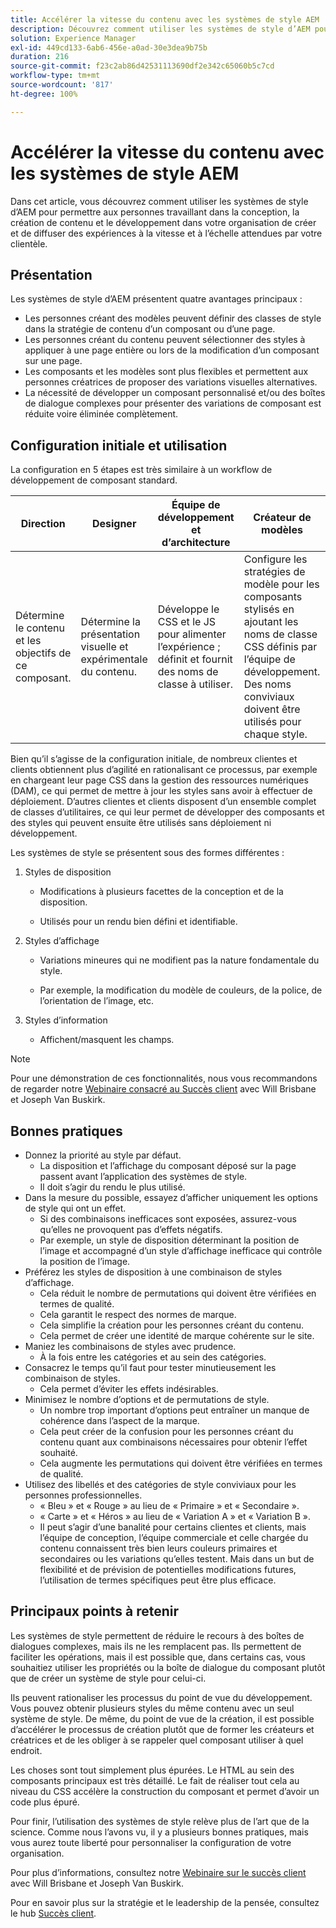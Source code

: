 ```yaml
---
title: Accélérer la vitesse du contenu avec les systèmes de style AEM
description: Découvrez comment utiliser les systèmes de style d’AEM pour permettre aux personnes travaillant dans la conception, la création de contenu et le développement dans votre organisation de créer et de diffuser des expériences à la vitesse et à l’échelle attendues par votre clientèle.
solution: Experience Manager
exl-id: 449cd133-6ab6-456e-a0ad-30e3dea9b75b
duration: 216
source-git-commit: f23c2ab86d42531113690df2e342c65060b5c7cd
workflow-type: tm+mt
source-wordcount: '817'
ht-degree: 100%

---
```


# Accélérer la vitesse du contenu avec les systèmes de style AEM

Dans cet article, vous découvrez comment utiliser les systèmes de style d’AEM pour permettre aux personnes travaillant dans la conception, la création de contenu et le développement dans votre organisation de créer et de diffuser des expériences à la vitesse et à l’échelle attendues par votre clientèle.

## Présentation

Les systèmes de style d’AEM présentent quatre avantages principaux :

* Les personnes créant des modèles peuvent définir des classes de style dans la stratégie de contenu d’un composant ou d’une page.
* Les personnes créant du contenu peuvent sélectionner des styles à appliquer à une page entière ou lors de la modification d’un composant sur une page.
* Les composants et les modèles sont plus flexibles et permettent aux personnes créatrices de proposer des variations visuelles alternatives.
* La nécessité de développer un composant personnalisé et/ou des boîtes de dialogue complexes pour présenter des variations de composant est réduite voire éliminée complètement.

## Configuration initiale et utilisation

La configuration en 5 étapes est très similaire à un workflow de développement de composant standard.

| **Direction** | **Designer** | **Équipe de développement et d’architecture** | **Créateur de modèles** | **Créateur de contenu** |
| --- | --- | --- | --- | --- |
| Détermine le contenu et les objectifs de ce composant. | Détermine la présentation visuelle et expérimentale du contenu. | Développe le CSS et le JS pour alimenter l’expérience ; définit et fournit des noms de classe à utiliser. | Configure les stratégies de modèle pour les composants stylisés en ajoutant les noms de classe CSS définis par l’équipe de développement. Des noms conviviaux doivent être utilisés pour chaque style. | Lors de la création de pages, applique les styles selon les besoins pour obtenir l’aspect souhaité. |

Bien qu’il s’agisse de la configuration initiale, de nombreux clientes et clients obtiennent plus d’agilité en rationalisant ce processus, par exemple en chargeant leur page CSS dans la gestion des ressources numériques (DAM), ce qui permet de mettre à jour les styles sans avoir à effectuer de déploiement. D’autres clientes et clients disposent d’un ensemble complet de classes d’utilitaires, ce qui leur permet de développer des composants et des styles qui peuvent ensuite être utilisés sans déploiement ni développement.

Les systèmes de style se présentent sous des formes différentes :

1. Styles de disposition

   * Modifications à plusieurs facettes de la conception et de la disposition.

   * Utilisés pour un rendu bien défini et identifiable.

1. Styles d’affichage
   * Variations mineures qui ne modifient pas la nature fondamentale du style.

   * Par exemple, la modification du modèle de couleurs, de la police, de l’orientation de l’image, etc.

1. Styles d’information

   * Affichent/masquent les champs.

>[!NOTE]
>
>Pour une démonstration de ces fonctionnalités, nous vous recommandons de regarder notre [Webinaire consacré au Succès client](https://adobecustomersuccess.adobeconnect.com/pob610c9mffjmp4/) avec Will Brisbane et Joseph Van Buskirk.

## Bonnes pratiques

* Donnez la priorité au style par défaut.
   * La disposition et l’affichage du composant déposé sur la page passent avant l’application des systèmes de style.
   * Il doit s’agir du rendu le plus utilisé.
* Dans la mesure du possible, essayez d’afficher uniquement les options de style qui ont un effet.
   * Si des combinaisons inefficaces sont exposées, assurez-vous qu’elles ne provoquent pas d’effets négatifs.
   * Par exemple, un style de disposition déterminant la position de l’image et accompagné d’un style d’affichage inefficace qui contrôle la position de l’image.
* Préférez les styles de disposition à une combinaison de styles d’affichage.
   * Cela réduit le nombre de permutations qui doivent être vérifiées en termes de qualité.
   * Cela garantit le respect des normes de marque.
   * Cela simplifie la création pour les personnes créant du contenu.
   * Cela permet de créer une identité de marque cohérente sur le site.
* Maniez les combinaisons de styles avec prudence.
   * À la fois entre les catégories et au sein des catégories.
* Consacrez le temps qu’il faut pour tester minutieusement les combinaison de styles.
   * Cela permet d’éviter les effets indésirables.
* Minimisez le nombre d’options et de permutations de style.
   * Un nombre trop important d’options peut entraîner un manque de cohérence dans l’aspect de la marque.
   * Cela peut créer de la confusion pour les personnes créant du contenu quant aux combinaisons nécessaires pour obtenir l’effet souhaité.
   * Cela augmente les permutations qui doivent être vérifiées en termes de qualité.
* Utilisez des libellés et des catégories de style conviviaux pour les personnes professionnelles.
   * « Bleu » et « Rouge » au lieu de « Primaire » et « Secondaire ».
   * « Carte » et « Héros » au lieu de « Variation A » et « Variation B ».
   * Il peut s’agir d’une banalité pour certains clientes et clients, mais l’équipe de conception, l’équipe commerciale et celle chargée du contenu connaissent très bien leurs couleurs primaires et secondaires ou les variations qu’elles testent. Mais dans un but de flexibilité et de prévision de potentielles modifications futures, l’utilisation de termes spécifiques peut être plus efficace.

## Principaux points à retenir

Les systèmes de style permettent de réduire le recours à des boîtes de dialogues complexes, mais ils ne les remplacent pas. Ils permettent de faciliter les opérations, mais il est possible que, dans certains cas, vous souhaitiez utiliser les propriétés ou la boîte de dialogue du composant plutôt que de créer un système de style pour celui-ci.

Ils peuvent rationaliser les processus du point de vue du développement. Vous pouvez obtenir plusieurs styles du même contenu avec un seul système de style. De même, du point de vue de la création, il est possible d’accélérer le processus de création plutôt que de former les créateurs et créatrices et de les obliger à se rappeler quel composant utiliser à quel endroit.

Les choses sont tout simplement plus épurées. Le HTML au sein des composants principaux est très détaillé. Le fait de réaliser tout cela au niveau du CSS accélère la construction du composant et permet d’avoir un code plus épuré.

Pour finir, l’utilisation des systèmes de style relève plus de l’art que de la science. Comme nous l’avons vu, il y a plusieurs bonnes pratiques, mais vous aurez toute liberté pour personnaliser la configuration de votre organisation.

Pour plus d’informations, consultez notre [Webinaire sur le succès client](https://adobecustomersuccess.adobeconnect.com/pob610c9mffjmp4/) avec Will Brisbane et Joseph Van Buskirk.

Pour en savoir plus sur la stratégie et le leadership de la pensée, consultez le hub [Succès client](https://experienceleague.adobe.com/docs/customer-success/customer-success/overview.html?lang=fr).
